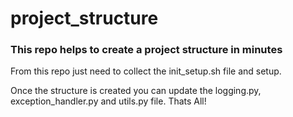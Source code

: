 # project_structure

### This repo helps to create a project structure in minutes

From this repo just need to collect the init_setup.sh file and setup.

Once the structure is created you can update the logging.py, exception_handler.py and utils.py file. Thats All!